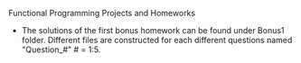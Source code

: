 Functional Programming Projects and Homeworks

- The solutions of the first bonus homework can be found under Bonus1 folder. Different files are constructed for each different questions named "Question_#" # = 1:5.
